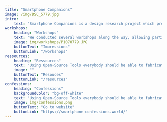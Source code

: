 ```yaml
---
title: "Smartphone Companions"
image: /img/DSC_5779.jpg
intro:
    text: "Smartphone Companions is a design research project which proposes to explore new forms of interaction with the data flows passing through our smartphone, questioning the status of total object that this device has acquired."
workshops:
    heading: "Workshops"
    text: "We conducted several workshops along the way, allowing participants to create companions for their own need. If you are interested in getting a workshop yourself please contact us!"
    image: img/workshops/P1070779.JPG
    buttonText: "Impressions"
    buttonLink: "/workshops"
ressources:
    heading: "Ressources"
    text: "Using Open-Source Tools everybody should be able to fabricate their own companion. Here insight in our tools."
    image: ""
    buttonText: "Resouces"
    buttonLink: "/resources"
confessions:
    heading: "Confessions"
    backgroundColor: "bg-off-white"
    text: "Using Open-Source Tools everybody should be able to fabricate their own companion. Here insight in our tools."
    image: img/confessions.png
    buttonText: "Go to website"
    buttonLink: "https://smartphone-confessions.world/"
---
```

